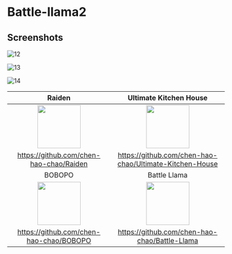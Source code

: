 # Battle-llama2

## Screenshots

![12](https://user-images.githubusercontent.com/41135423/45423251-583ceb00-b6c5-11e8-9e55-0d9465a84f45.gif)

![13](https://user-images.githubusercontent.com/41135423/45423252-583ceb00-b6c5-11e8-9652-c60751959188.gif)

![14](https://user-images.githubusercontent.com/41135423/45423253-58d58180-b6c5-11e8-9b04-10fb96234aea.gif)

| Raiden | Ultimate Kitchen House |
| :-: | :-: |
| <img src="https://i.imgur.com/AhhB68t.png" height="100px"> | <img src="https://i.imgur.com/1Ht2Fo5.png" height="100px"> |
| https://github.com/chen-hao-chao/Raiden | https://github.com/chen-hao-chao/Ultimate-Kitchen-House |
| BOBOPO | Battle Llama |
| <img src="https://i.imgur.com/CqoJ4md.png" height="100px"> | <img src="https://i.imgur.com/wFXYTwk.png" height="100px"> |
| https://github.com/chen-hao-chao/BOBOPO | https://github.com/chen-hao-chao/Battle-Llama |
